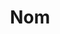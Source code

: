 ---
tags: []
title: Nom
weight: 30
description: "
**Klant:** NOM, in opdracht van DBK. <br> 
**Werkzaamheden:** Design, Front-end ondersteuning en CMS implementatie<br> 
**Website:** <a href='https://www.nom.nl'>https://www.nom.nl</a><br>
**Periode:** Herft 2015"
logo: /images/logos/nom.png
---